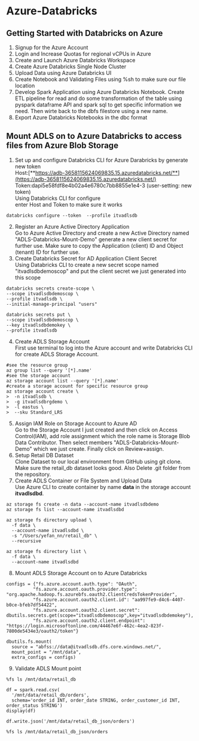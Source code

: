 # Azure-Databricks
## Getting Started with Databricks on Azure
1. Signup for the Azure Account
2. Login and Increase Quotas for regional vCPUs in Azure
3. Create and Launch Azure Databricks Workspace
4. Create Azure Databricks Single Node Cluster
5. Upload Data using Azure Databricks UI
6. Create Notebook and Validating Files using %sh to make sure our file location
7. Develop Spark Application using Azure Databricks Notebook. Create ETL pipeline for read and do some transformation of the table using pyspark dataframe API and spark sql to get specific information we need. Then wirte back to the dbfs filestore using a new name.
8. Export Azure Databricks Notebooks in the dbc format
## Mount ADLS on to Azure Databricks to access files from Azure Blob Storage
1. Set up and configure Databricks CLI for Azure Darabricks by generate new token \
Host:[**https://adb-3658115624069835.15.azuredatabricks.net/**](https://adb-3658115624069835.15.azuredatabricks.net/) \
Token:dapi5e58fdf8e4b02a4e6780c7bb8855e1e4-3 (user-setting: new token) \
Using Databricks CLI for configure \
enter Host and Token to make sure it works
```
databricks configure --token  --profile itvadlsdb
```
 2. Register an Azure Active Directory Application \
 Go to Azure Active Directory and create a new Active Directory named "ADLS-Databricks-Mount-Demo" generate a new client secret for   further use. Make sure to copy the Application (client) ID and Object (tenant) ID for further use. 
 3. Create Databricks Secret for AD Application Client Secret \
 Using Databricks CLI to create a new secret scope named "itvadlsdbdemoscop" and put the client secret we just generated into this scope
 ```
 databricks secrets create-scope \
--scope itvadlsdbdemoscop \
--profile itvadlsdb \
--initial-manage-principal "users"
```
```
databricks secrets put \
--scope itvadlsdbdemoscop \ 
--key itvadlsdbdemokey \
--profile itvadlsdb
```
4. Create ADLS Storage Account \
First use terminal to log into the Azure account and write Databricks CLI for create ADLS Storage Account.
```
#see the resource group
az group list --query '[*].name'
#see the storage account
az storage account list --query '[*].name'
#create a storage account for specific resource group
az storage account create \
>  -n itvadlsdb \
>  -g itvadlsdbrgdemo \
>  -l eastus \
>  --sku Standard_LRS
```
5. Assign IAM Role on Storage Account to Azure AD \
Go to the Storage Account I just created and then click on Access Control(IAM), add role assignment which the role name is Storage Blob Data Contributor. Then select members "ADLS-Databricks-Mount-Demo" which we just create. Finally click on Review+assign.
6. Setup Retail DB Dataset \
Clone Dataset to our local environment from GitHub using git clone. Make sure the retail_db dataset looks good. Also Delete .git folder from the repository.
7. Create ADLS Container or File System and Upload Data \
Use Azure CLI to create container by name **data** in the storage account **itvadlsdbd**.
```
az storage fs create -n data --account-name itvadlsdbdemo
az storage fs list --account-name itvadlsdbd

az storage fs directory upload \
  -f data \
  --account-name itvadlsdbd \
  -s "/Users/yefan_nn/retail_db" \
  --recursive

az storage fs directory list \
  -f data \
  --account-name itvadlsdbd
```
8. Mount ADLS Storage Account on to Azure Databricks
```
configs = {"fs.azure.account.auth.type": "OAuth",
          "fs.azure.account.oauth.provider.type": "org.apache.hadoop.fs.azurebfs.oauth2.ClientCredsTokenProvider",
          "fs.azure.account.oauth2.client.id": "aa997fe9-d4c6-4407-b0ce-bfeb7df54422",
          "fs.azure.account.oauth2.client.secret": dbutils.secrets.get(scope="itvadlsdbdemoscop",key="itvadlsdbdemokey"),
          "fs.azure.account.oauth2.client.endpoint": "https://login.microsoftonline.com/44467e6f-462c-4ea2-823f-7800de5434e3/oauth2/token"}

dbutils.fs.mount(
  source = "abfss://data@itvadlsdb.dfs.core.windows.net/",
  mount_point = "/mnt/data",
  extra_configs = configs)
```
9. Validate ADLS Mount point 
```
%fs ls /mnt/data/retail_db

df = spark.read.csv(
  '/mnt/data/retail_db/orders',
  schema='order_id INT, order_date STRING, order_customer_id INT, order_status STRING')
display(df)

df.write.json('/mnt/data/retail_db_json/orders')

%fs ls /mnt/data/retail_db_json/orders
```


